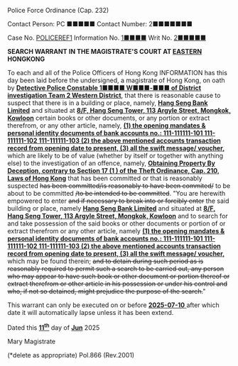 Police Force Ordinance
(Cap. 232)

Contact Person: PC ■■■■■
Contact Number: 2■■■■■■■

Case No. <u>POLICEREF1</u>
Information No. <u>1■■■■</u>
Writ No. <u>2■■■■■</u>

**SEARCH WARRANT**
**IN THE MAGISTRATE'S COURT AT <u>EASTERN</u> HONGKONG**

To each and all of the Police Officers of Hong Kong
INFORMATION has this day been laid before the undersigned, a magistrate of Hong Kong, on oath by **<u>Detective Police Constable 1■■■■ W■■■-■■■ of District investigation Team 2 Western District</u>**, that there is reasonable cause to suspect that there is in a building or place, namely, **<u>Hang Seng Bank Limited</u>** and situated at **<u>8/F, Hang Seng Tower, 113 Argyle Street, Mongkok, Kowloon</u>** certain books or other documents, or any portion or extract therefrom, or any other article, namely, **<u>(1) the opening mandates & personal identity documents of bank accounts no.:  111-111111-101
111-111111-102
111-111111-103 (2) the above mentioned accounts transaction record from opening date to present, (3) all the swift message/ voucher,</u>** which are likely to be of value (whether by itself or together with anything else) to the investigation of an offence, namely, **<u>Obtaining Property By Deception, contrary to Section 17 (1 ) of the Theft Ordinance, Cap. 210, Laws of Hong Kong</u>** that has been committed or that is reasonably suspected ~~has been committed/is reasonably to have been commited/~~ to be about to be committed ~~/to be intended to be committed~~.
"You are herewith empowered to enter ~~and if necessary to break into or forcibly enter~~ the said building or place, namely **<u>Hang Seng Bank Limited</u>** and situated at **<u>8/F, Hang Seng Tower, 113 Argyle Street, Mongkok, Kowloon</u>** and to search for and take possession of the said books or other documents or portion of or extract therefrom or any other article, namely **<u>(1) the opening mandates & personal identity documents of bank accounts no.:  111-111111-101
111-111111-102
111-111111-103 (2) the above mentioned accounts transaction record from opening date to present, (3) all the swift message/ voucher,</u>** which may be found therein; ~~and to detain during such period as is reasonably required to permit such a search to be carried out, any person who may appear to have such book or other document or portion thereof or extract therefrom or other article in his possession or under his control and who, if not so detained, might prejudice the purpose of the search.~~"

This warrant can only be executed on or before <u> **2025-07-10** </u> after which date it will automatically lapse unless it has been extend.

Dated this <u> **11<sup>th</sup>**</u> day of <u> **Jun**</u> 2025

Mary
Magistrate

(\*delete as appropriate)
Pol.866 (Rev.2001)